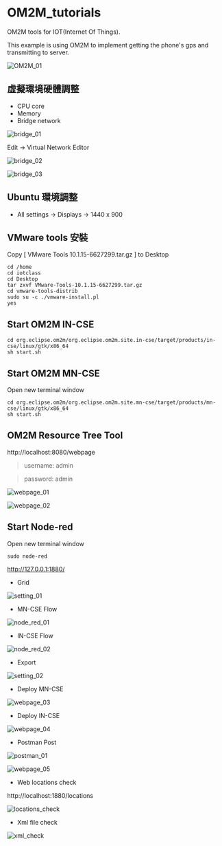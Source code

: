 # OM2M_tutorials
OM2M tools for IOT(Internet Of Things).

This example is using OM2M to implement getting the phone's gps and transmitting to server.

![OM2M_01](images/OM2M_01.PNG?raw=true)

## 虛擬環境硬體調整

* CPU core
* Memory
* Bridge network

![bridge_01](images/bridge_01.png?raw=true)

Edit -> Virtual Network Editor

![bridge_02](images/bridge_02.png?raw=true)

![bridge_03](images/bridge_03.png?raw=true)

## Ubuntu 環境調整

* All settings -> Displays -> 1440 x 900

## VMware tools 安裝

Copy [ VMware Tools 10.1.15-6627299.tar.gz ] to Desktop

```
cd /home
cd iotclass
cd Desktop
tar zxvf VMware-Tools-10.1.15-6627299.tar.gz
cd vmware-tools-distrib
sudo su -c ./vmware-install.pl
yes
```

## Start OM2M IN-CSE

```
cd org.eclipse.om2m/org.eclipse.om2m.site.in-cse/target/products/in-cse/linux/gtk/x86_64
sh start.sh
```

## Start OM2M MN-CSE

Open new terminal window

```
cd org.eclipse.om2m/org.eclipse.om2m.site.mn-cse/target/products/mn-cse/linux/gtk/x86_64
sh start.sh
```

## OM2M Resource Tree Tool

http://localhost:8080/webpage

> username: admin

> password: admin

![webpage_01](images/webpage_01.png?raw=true)

![webpage_02](images/webpage_02.png?raw=true)

## Start Node-red

Open new terminal window

```
sudo node-red
```

http://127.0.0.1:1880/

* Grid

![setting_01](images/setting_01.png?raw=true)

* MN-CSE Flow

![node_red_01](images/node_red_01.png?raw=true)

* IN-CSE Flow

![node_red_02](images/node_red_02.png?raw=true)

* Export

![setting_02](images/setting_02.png?raw=true)

* Deploy MN-CSE

![webpage_03](images/webpage_03.png?raw=true)

* Deploy IN-CSE

![webpage_04](images/webpage_04.png?raw=true)

* Postman Post

![postman_01](images/postman_01.png?raw=true)

![webpage_05](images/webpage_05.png?raw=true)

* Web locations check

http://localhost:1880/locations

![locations_check](images/locations_check.png?raw=true)

* Xml file check

![xml_check](images/xml_check.png?raw=true)

